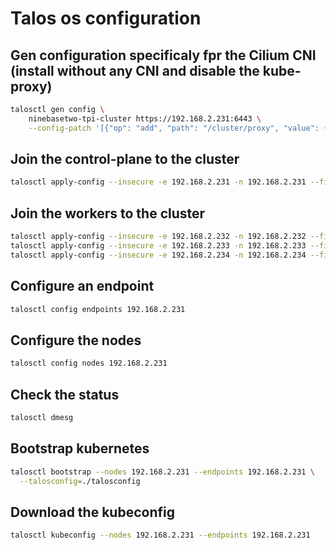 # Talos os configuration

## Gen configuration specificaly fpr the Cilium CNI (install without any CNI and disable the kube-proxy)

```bash
talosctl gen config \
    ninebasetwo-tpi-cluster https://192.168.2.231:6443 \
    --config-patch '[{"op": "add", "path": "/cluster/proxy", "value": {"disabled": true}}, {"op":"add", "path": "/cluster/network/cni", "value": {"name": "none"}}]' -o ninebasetwo-tpi-cluster-talos-config
```

## Join the control-plane to the cluster

```bash
talosctl apply-config --insecure -e 192.168.2.231 -n 192.168.2.231 --file controlplane.yaml

```

## Join the workers to the cluster

```bash
talosctl apply-config --insecure -e 192.168.2.232 -n 192.168.2.232 --file worker.yaml
talosctl apply-config --insecure -e 192.168.2.233 -n 192.168.2.233 --file worker.yaml
talosctl apply-config --insecure -e 192.168.2.234 -n 192.168.2.234 --file worker.yaml
```

## Configure an endpoint

```bash
talosctl config endpoints 192.168.2.231
```

## Configure the nodes

```bash
talosctl config nodes 192.168.2.231
```

## Check the status

```bash
talosctl dmesg
```

## Bootstrap kubernetes

```bash
talosctl bootstrap --nodes 192.168.2.231 --endpoints 192.168.2.231 \
  --talosconfig=./talosconfig
```

## Download the kubeconfig

```bash
talosctl kubeconfig --nodes 192.168.2.231 --endpoints 192.168.2.231
```
